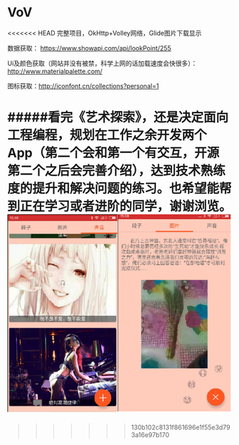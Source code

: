 # VoV
<<<<<<< HEAD
完整项目，OkHttp+Volley网络，Glide图片下载显示

数据获取： https://www.showapi.com/api/lookPoint/255

Ui及颜色获取（网站并没有被禁，科学上网的话加载速度会快很多）： http://www.materialpalette.com/

图标获取：http://iconfont.cn/collections?personal=1

#####看完《艺术探索》，还是决定面向工程编程，规划在工作之余开发两个App（第二个会和第一个有交互，开源第二个之后会完善介绍），达到技术熟练度的提升和解决问题的练习。也希望能帮到正在学习或者进阶的同学，谢谢浏览。
![UI图](https://github.com/PengSen/VoV/blob/master/Image/image_view.png)
=======
>>>>>>> 130b102c8131f861696e1f55e3d793a16e97b170
